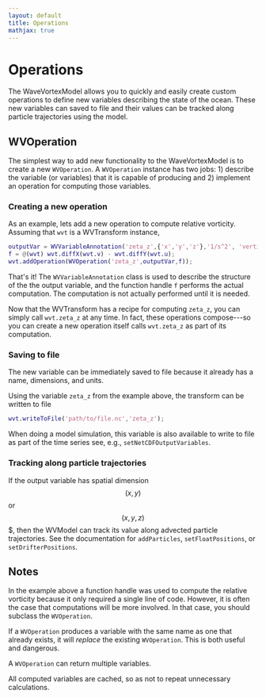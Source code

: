 ```yaml
---
layout: default
title: Operations
mathjax: true
---
```


#  Operations

The WaveVortexModel allows you to quickly and easily create custom operations to define new variables describing the state of the ocean. These new variables can saved to file and their values can be tracked along particle trajectories using the model.

## WVOperation

The simplest way to add new functionality to the WaveVortexModel is to create a new `WVOperation`. A `WVOperation` instance has two jobs: 1) describe the variable (or variables) that it is capable of producing and 2) implement an operation for computing those variables.

### Creating a new operation

As an example, lets add a new operation to compute relative vorticity. Assuming that `wvt` is a WVTransform instance,

```matlab
outputVar = WVVariableAnnotation('zeta_z',{'x','y','z'},'1/s^2', 'vertical component of relative vorticity');
f = @(wvt) wvt.diffX(wvt.v) - wvt.diffY(wvt.u);
wvt.addOperation(WVOperation('zeta_z',outputVar,f));
```

That's it! The `WVVariableAnnotation` class is used to describe the structure of the the output variable, and the function handle `f` performs the actual computation. The computation is not actually performed until it is needed.

Now that the WVTransform has a recipe for computing `zeta_z`, you can simply call `wvt.zeta_z` at any time. In fact, these operations compose---so you can create a new operation itself calls `wvt.zeta_z` as part of its computation.

### Saving to file

The new variable can be immediately saved to file because it already has a name, dimensions, and units.

Using the variable `zeta_z` from the example above, the transform can be written to file

```matlab
wvt.writeToFile('path/to/file.nc','zeta_z');
```

When doing a model simulation, this variable is also available to write to file as part of the time series see, e.g., `setNetCDFOutputVariables`.

### Tracking along particle trajectories

If the output variable has spatial dimension $$(x,y)$$ or $$(x,y,z)$$$, then the WVModel can track its value along advected particle trajectories. See the documentation for `addParticles`, `setFloatPositions`, or `setDrifterPositions`. 

## Notes

In the example above a function handle was used to compute the relative vorticity because it only required a single line of code. However, it is often the case that computations will be more involved. In that case, you should subclass the `WVOperation`.

If a `WVOperation` produces a variable with the same name as one that already exists, it will *replace* the existing `WVOperation`. This is both useful and dangerous.

A `WVOperation` can return multiple variables.

All computed variables are cached, so as not to repeat unnecessary calculations.
